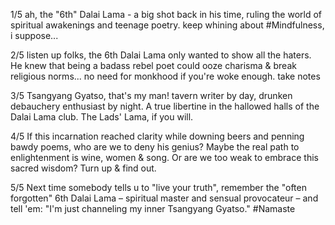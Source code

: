1/5 ah, the "6th" Dalai Lama - a big shot back in his time, ruling the world of spiritual awakenings and teenage poetry. keep whining about #Mindfulness, i suppose...

2/5 listen up folks, the 6th Dalai Lama only wanted to show all the haters. He knew that being a badass rebel poet could ooze charisma & break religious norms... no need for monkhood if you're woke enough. take notes

3/5 Tsangyang Gyatso, that's my man! tavern writer by day, drunken debauchery enthusiast by night. A true libertine in the hallowed halls of the Dalai Lama club. The Lads' Lama, if you will.

4/5 If this incarnation reached clarity while downing beers and penning bawdy poems, who are we to deny his genius? Maybe the real path to enlightenment is wine, women & song. Or are we too weak to embrace this sacred wisdom? Turn up & find out.

5/5 Next time somebody tells u to "live your truth", remember the "often forgotten" 6th Dalai Lama – spiritual master and sensual provocateur – and tell 'em: "I'm just channeling my inner Tsangyang Gyatso." #Namaste